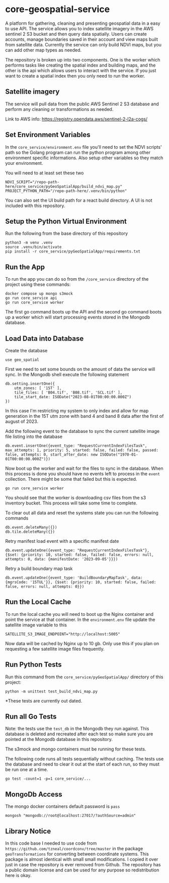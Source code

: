 # core-geospatial-service
A platform for gathering, cleaning and presenting geospatial data in a easy to 
use API. The service allows you to index satellite imagery in the AWS sentinel 2
S3 bucket and then query data spatially. Users can create accounts, manage
boundaries saved in their account and view maps built from satellite data. Currently
the service can only build NDVI maps, but you can add other map types as needed.

The repository is broken up into two components. One is the worker which performs
tasks like creating the spatial index and building maps, and the other is the 
api which allows users to interact with the service. If you just want to create 
a spatial index then you only need to run the worker.


## Satellite imagery
The service will pull data from the public AWS Sentinel 2 S3 database and perform
any cleaning or transformations as needed.

Link to AWS info: https://registry.opendata.aws/sentinel-2-l2a-cogs/


## Set Environment Variables
In the `core_service/environment.env` file you'll need to set the NDVI scripts' path so the Golang
program can run the python program among other environment specific informations. Also
setup other variables so they match your environment.

You will need to at least set these two
```
NDVI_SCRIPT="/repo-path-here/core_service/pyGeoSpatialApp/build_ndvi_map.py"
PROJECT_PYTHON_PATH="/repo-path-here/.venv/bin/python"
```

You can also set the UI build path for a react build directory. A UI is not included with this repository.


## Setup the Python Virtual Environment
Run the following from the base directory of this repository
```
python3 -m venv .venv
source .venv/bin/activate
pip install -r core_service/pyGeoSpatialApp/requirements.txt
```

## Run the App
To run the app you can do so from the `/core_service` directory of the project
using these commands:
```
docker compose up mongo s3mock
go run core_service api
go run core_service worker
```
The first go command boots up the API and the second go command boots up a worker
which will start processing events stored in the Mongodb database.


## Load Data into Database
Create the database
```
use geo_spatial
```

First we need to set some bounds on the amount of data the service will sync. In the 
Mongodb shell execute the following statement
```
db.setting.insertOne({
    utm_zones: [ '15T' ],
    tile_files: [ 'B04.tif', 'B08.tif', 'SCL.tif' ],
    tile_start_date: ISODate("2023-08-01T00:00:00.000Z")
})
```
In this case I'm restricting my system to only index and allow for map generation
in the 15T utm zone with band 4 and band 8 data after the first of august of 2023.

Add the following event to the database to sync the current satellite image
file listing into the database
```
db.event.insertOne({event_type: "RequestCurrentIndexFilesTask", max_attempts: 1, priority: 5, started: false, failed: false, passed: false, attempts: 0, start_after_date: new ISODate("1970-01-01T00:00:00.000Z")})
```

Now boot up the worker and wait for the files to sync in the database. When this
process is done you should have no events left to process in the `event` collection.
There might be some that failed but this is expected.
```
go run core_service worker
```

You should see that the worker is downloading csv files from the s3 inventory bucket. This
process will take some time to complete.

To clear out all data and reset the systems state you can run the following commands
```
db.event.deleteMany({})
db.tile.deleteMany({})
```

Retry manifest load event with a specific manifest date
```
db.event.updateOne({event_type: "RequestCurrentIndexFilesTask"}, {$set: {priority: 10, started: false, failed: false, errors: null, attempts: 0, data: {manifestDate: '2023-09-05'}}})
```

Retry a build boundary map task
```
db.event.updateOne({event_type: 'BuildBoundaryMapTask', data: {mgrsCode: '15TUL'}}, {$set: {priority: 10, started: false, failed: false, errors: null, attempts: 0}})
```

## Run the Local Cache
To run the local cache you will need to boot up the Nginx container and point the service
at that container. In the `environment.env` file update the satellite image variable to this
```
SATELLITE_S3_IMAGE_ENDPOINT="http://localhost:5005"
```
Now data will be cached by Nginx up to 10 gb. Only use this if you plan on requesting
a few satellite image files frequently. 


## Run Python Tests
Run this command from the `core_service/pyGeoSpatialApp/` directory of this project:
```
python -m unittest test_build_ndvi_map.py
```
*These tests are currently out dated.


## Run all Go Tests
Note: the tests use the `test_db` in the Mongodb they run against. This database is deleted
and recreated after each test so make sure you are pointed at the Mongodb database in this
repository.

The s3mock and mongo containers must be running for these tests.

The following code runs all tests sequentially without caching. The tests use the database
and need to clear it out at the start of each run, so they must be run one at a time.
```
go test -count=1 -p=1 core_service/...
```


## MongoDb Access

The mongo docker containers default password is `pass`

```
mongosh "mongodb://root@localhost:27017/?authSource=admin"
```

## Library Notice

In this code base I needed to use code from `https://github.com/tzneal/coordconv/tree/master` in 
the package `geoTransformations` for converting between coordinate systems. This package is 
almost identical with small small modifications. I copied it over just in case the repository
is ever removed from Github. The repository has a public domain license and can be used for 
any purpose so redistribution here is okay.
